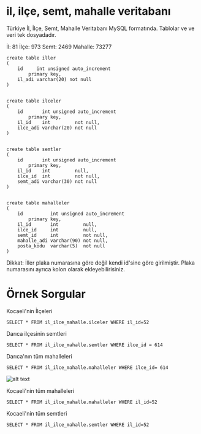 # il, ilçe, semt, mahalle veritabanı
Türkiye İl, İlçe, Semt, Mahalle Veritabanı MySQL formatında. Tablolar ve ve veri tek dosyadadır.

İl: 81
İlçe: 973
Semt: 2469
Mahalle: 73277

```
create table iller
(
    id     int unsigned auto_increment
        primary key,
    il_adi varchar(20) not null
)


create table ilceler
(
    id       int unsigned auto_increment
        primary key,
    il_id    int         not null,
    ilce_adi varchar(20) not null
)


create table semtler
(
    id       int unsigned auto_increment
        primary key,
    il_id    int         null,
    ilce_id  int         not null,
    semt_adi varchar(30) not null
)


create table mahalleler
(
    id          int unsigned auto_increment
        primary key,
    il_id       int         null,
    ilce_id     int         null,
    semt_id     int         not null,
    mahalle_adi varchar(90) not null,
    posta_kodu  varchar(5)  not null
)
```

Dikkat: İller plaka numarasına göre değil kendi id'sine göre girilmiştir. Plaka numarasını ayrıca kolon olarak ekleyebilirisiniz.

# Örnek Sorgular
Kocaeli'nin İlçeleri
```
SELECT * FROM il_ilce_mahalle.ilceler WHERE il_id=52
```

Darıca ilçesinin semtleri
```
SELECT * FROM il_ilce_mahalle.semtler WHERE ilce_id = 614
```

Darıca'nın tüm mahalleleri
```
SELECT * FROM il_ilce_mahalle.mahalleler WHERE ilce_id= 614
```

![alt text](https://github.com/ayhanbaris/il-ilce-semt-mahalle-veritabani/blob/main/daricanin-mahalleleri-ss.png?raw=true)



Kocaeli'nin tüm mahalleleri
```
SELECT * FROM il_ilce_mahalle.mahalleler WHERE il_id=52
```

Kocaeli'nin tüm semtleri
```
SELECT * FROM il_ilce_mahalle.semtler WHERE il_id=52
```


